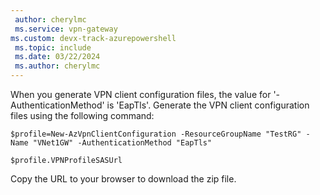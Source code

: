 ```yaml
---
 author: cherylmc
 ms.service: vpn-gateway
ms.custom: devx-track-azurepowershell
 ms.topic: include
 ms.date: 03/22/2024
 ms.author: cherylmc
---
```


When you generate VPN client configuration files, the value for '-AuthenticationMethod' is 'EapTls'. Generate the VPN client configuration files using the following command:

```azurepowershell-interactive
$profile=New-AzVpnClientConfiguration -ResourceGroupName "TestRG" -Name "VNet1GW" -AuthenticationMethod "EapTls"

$profile.VPNProfileSASUrl
```

Copy the URL to your browser to download the zip file.